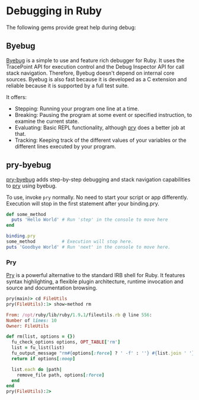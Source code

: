 # Debugging in Ruby

The following gems provide great help during debug:

## Byebug

[Byebug]: https://github.com/deivid-rodriguez/byebug

[Byebug] is a simple to use and feature rich debugger for Ruby. It uses the TracePoint API for execution control and the Debug Inspector API for call stack navigation. Therefore, Byebug doesn't depend on internal core sources. Byebug is also fast because it is developed as a C extension and reliable because it is supported by a full test suite.

It offers:

* Stepping: Running your program one line at a time.
* Breaking: Pausing the program at some event or specified instruction, to examine the current state.
* Evaluating: Basic REPL functionality, although [pry][] does a better job at that.
* Tracking: Keeping track of the different values of your variables or the different lines executed by your program.

[pry]: http://pryrepl.org/

## pry-byebug

[pry-byebug]: https://github.com/deivid-rodriguez/pry-byebug

[pry-byebug][] adds step-by-step debugging and stack navigation capabilities to [pry][] using byebug.

To use, invoke `pry` normally. No need to start your script or app differently. Execution will stop in the first statement after your binding.pry.

```ruby
def some_method
  puts 'Hello World' # Run 'step' in the console to move here
end

binding.pry
some_method          # Execution will stop here.
puts 'Goodbye World' # Run 'next' in the console to move here.
```

### Pry

[Pry][] is a powerful alternative to the standard IRB shell for Ruby. It features syntax highlighting, a flexible plugin architecture, runtime invocation and source and documentation browsing.

[Pry]: http://pryrepl.org/

```ruby
pry(main)> cd FileUtils
pry(FileUtils):1> show-method rm

From: /opt/ruby/lib/ruby/1.9.1/fileutils.rb @ line 556:
Number of lines: 10
Owner: FileUtils

def rm(list, options = {})
  fu_check_options options, OPT_TABLE['rm']
  list = fu_list(list)
  fu_output_message "rm#{options[:force] ? ' -f' : ''} #{list.join ' '}" if options[:verbose]
  return if options[:noop]

  list.each do |path|
    remove_file path, options[:force]
  end
end
pry(FileUtils):2>
```

